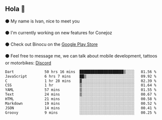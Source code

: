 ## Hola 🌇

⚫ My name is Ivan, nice to meet you

⚫ I'm currently working on new features for Conejoz

⚫ Check out Binocu on the [Google Play Store](https://play.google.com/store/apps/dev?id=8134108822411179352)

⚫ Feel free to message me, we can talk about mobile development, tattoos or motorbikes: [Discord](https://discord.com/invite/M4wTh36A3N)

<!--START_SECTION:waka-->

```txt
Dart              50 hrs 16 mins  ████████████████████▒░░░░   81.56 %
JavaScript        6 hrs 7 mins    ██▒░░░░░░░░░░░░░░░░░░░░░░   09.92 %
C                 1 hr 28 mins    ▓░░░░░░░░░░░░░░░░░░░░░░░░   02.39 %
CSS               1 hr            ▒░░░░░░░░░░░░░░░░░░░░░░░░   01.64 %
YAML              57 mins         ▒░░░░░░░░░░░░░░░░░░░░░░░░   01.55 %
Text              24 mins         ▒░░░░░░░░░░░░░░░░░░░░░░░░   00.67 %
HTML              21 mins         ░░░░░░░░░░░░░░░░░░░░░░░░░   00.58 %
Markdown          19 mins         ░░░░░░░░░░░░░░░░░░░░░░░░░   00.52 %
JSON              14 mins         ░░░░░░░░░░░░░░░░░░░░░░░░░   00.41 %
Groovy            9 mins          ░░░░░░░░░░░░░░░░░░░░░░░░░   00.25 %
```

<!--END_SECTION:waka-->
